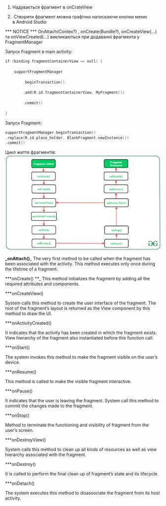 1.  Надувається фрагмент в onCrateView 
    
2.   Створити фрагмент можна графічно натискаючи кнопки меню в Android Studio

*** NOTICE *** 
OnAttach(Contex?) , onCreate(Bundle?), onCreateView(...) та onViewCreated(...) викликаються при додаванні фрагмента у FragmentManager

Запуск Fragment в main activity: 

```kotlin
if (binding.fragmentContainerView == null) { 

    supportFragmentManager 

        .beginTransaction() 

        .add(R.id.fragmentContainerView, MyFragment()) 

        .commit() 

}
```

Запуск Fragment: 
```kotlin
supportFragmentManager.beginTransaction() 
.replace(R.id.place_holder, BlankFragment.newInstance()) 
.commit()
```

Цикл життя фрагментів:
![alt text](pictures/006-1.png)

**_onAttach()**_ 
The very first method to be called when the fragment has been associated with the activity. This method executes only once during the lifetime of a fragment.   

***onCreate() **_ 
This method initializes the fragment by adding all the required attributes and components. 

***onCreateView() 

System calls this method to create the user interface of the fragment. The root of the fragment’s layout is returned as the View component by this method to draw the UI. 

***onActivityCreated() 

It indicates that the activity has been created in which the fragment exists. View hierarchy of the fragment also instantiated before this function call.  

***onStart() 

The system invokes this method to make the fragment visible on the user’s device. 

***onResume() 

This method is called to make the visible fragment interactive. 

***onPause() 

It indicates that the user is leaving the fragment. System call this method to commit the changes made to the fragment.  

***onStop() 

Method to terminate the functioning and visibility of fragment from the user’s screen.  

***onDestroyView() 

System calls this method to clean up all kinds of resources as well as view hierarchy associated with the fragment. 

***onDestroy() 

It is called to perform the final clean up of fragment’s state and its lifecycle. 



***onDetach() 

The system executes this method to disassociate the fragment from its host activity.

